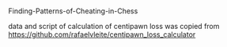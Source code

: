 # 
Finding-Patterns-of-Cheating-in-Chess

data and script of calculation of centipawn loss was copied from https://github.com/rafaelvleite/centipawn_loss_calculator
